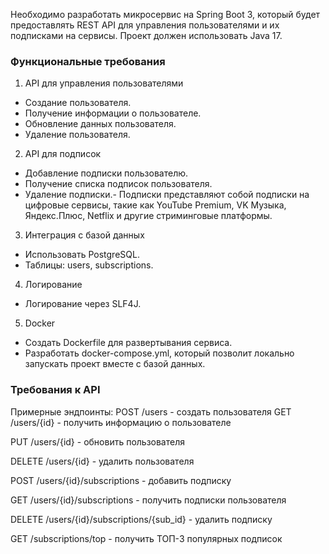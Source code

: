  Необходимо разработать микросервис на Spring Boot 3, который будет
 предоставлять REST API для управления пользователями и их подписками на
 сервисы.
 Проект должен использовать Java 17.


 ### Функциональные требования
 1. API для управления пользователями
   - Создание пользователя.
   - Получение информации о пользователе.
   - Обновление данных пользователя.
   - Удаление пользователя.

 2. API для подписок
   - Добавление подписки пользователю.
   - Получение списка подписок пользователя.
   - Удаление подписки.- Подписки представляют собой подписки на цифровые сервисы, такие как
 YouTube Premium, VK Музыка, Яндекс.Плюс, Netflix и другие стриминговые
 платформы.

 3. Интеграция с базой данных
   - Использовать PostgreSQL.
   - Таблицы: users, subscriptions.

 4. Логирование
   - Логирование через SLF4J.


 5. Docker
   - Создать Dockerfile для развертывания сервиса.
- Разработать docker-compose.yml, который позволит локально запускать проект
 вместе с базой данных.
 ### Требования к API


 Примерные эндпоинты:
 POST /users - создать пользователя
 GET /users/{id} - получить информацию о пользователе

 PUT /users/{id} - обновить пользователя

 DELETE /users/{id} - удалить пользователя

 POST /users/{id}/subscriptions - добавить подписку

 GET /users/{id}/subscriptions - получить подписки пользователя

 DELETE /users/{id}/subscriptions/{sub_id} - удалить подписку

 GET /subscriptions/top - получить ТОП-3 популярных подписок
